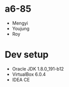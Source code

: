# a6-85
* Mengyi
* Youjung
* Roy

# Dev setup
* Oracle JDK 1.8.0_191-b12
* VirtualBox 6.0.4
* IDEA CE
